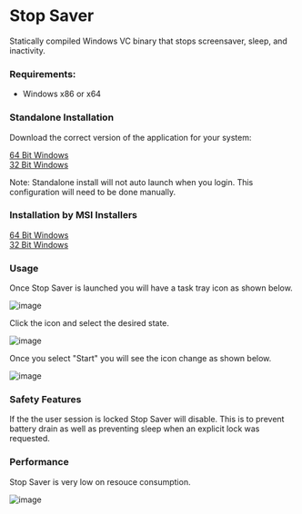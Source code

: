 # Stop Saver

Statically compiled Windows VC binary that stops screensaver, sleep, and inactivity.  

### Requirements:

* Windows x86 or x64

### Standalone Installation

Download the correct version of the application for your system:

[64 Bit Windows](./Standalone/x64)  
[32 Bit Windows](./Standalone/Win32)

Note: Standalone install will not auto launch when you login. This configuration will need to be done manually.

### Installation by MSI Installers

[64 Bit Windows](./Installers/x64)  
[32 Bit Windows](./Installers/Win32)

### Usage

Once Stop Saver is launched you will have a task tray icon as shown below.

![image](https://github.com/user-attachments/assets/3cb5e3b9-0ddb-4cd6-8710-63eea2c86eef)

Click the icon and select the desired state. 

![image](https://github.com/user-attachments/assets/254c01fb-a4ca-4505-a72c-2f67447fef70)

Once you select "Start" you will see the icon change as shown below.

![image](https://github.com/user-attachments/assets/cc75e46f-3e50-4412-accc-987131e3d1e6)

### Safety Features

If the the user session is locked Stop Saver will disable. This is to prevent battery drain as well as preventing sleep when an explicit lock was requested. 

### Performance

Stop Saver is very low on resouce consumption.

![image](https://github.com/user-attachments/assets/13173b5e-dee3-4863-95da-4dcf1c9a439f)

